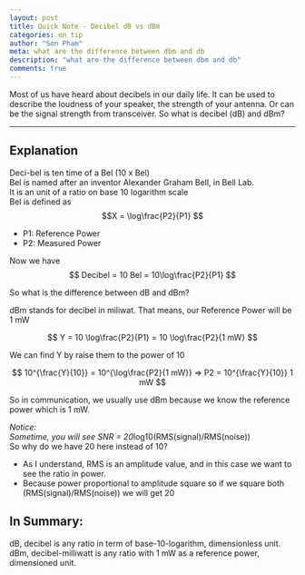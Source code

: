```yaml
---
layout: post
title: Quick Note - Decibel dB vs dBm
categories: en tip
author: "Son Pham"
meta: what are the difference between dbm and db
description: "what are the difference between dbm and db"
comments: true
---
```

Most of us have heard about decibels in our daily life. It can be used to describe
 the loudness of your speaker, the strength of your antenna. Or can be the signal strength from
 transceiver. So what is decibel (dB) and dBm?  
 
----

## Explanation
Deci-bel is ten time of a Bel (10 x Bel)  
Bel is named after an inventor Alexander Graham Bell, in Bell Lab.  
It is an unit of a ratio on base 10 logarithm scale  
Bel is defined as $$X = \log\frac{P2}{P1} $$  
- P1: Reference Power  
- P2: Measured Power  
  
Now we have 
$$ 
Decibel = 10 Bel = 10\log\frac{P2}{P1} 
$$  
  
So what is the difference between dB and dBm?  
  
dBm stands for decibel in miliwat. That means, our Reference Power will be 1 mW  
  
$$
Y = 10 \log\frac{P2}{P1} = 10 \log\frac{P2}{1 mW}
$$  
  
We can find Y by raise them to the power of 10  
  
$$
10^{\frac{Y}{10}} = 10^{\log\frac{P2}{1 mW}} => P2 = 10^{\frac{Y}{10}} 1 mW
$$  
  
So in communication, we usually use dBm because we know the reference power which is 1 mW.  

*Notice:  
Sometime, you will see SNR = 20*log10(RMS(signal)/RMS(noise))  
So why do we have 20 here instead of 10?
- As I understand, RMS is an amplitude value, and in this case we want to see the ratio in power.
- Because power proportional to amplitude square so if we square both (RMS(signal)/RMS(noise)) we will get 20
## In Summary:
dB, decibel is any ratio in term of base-10-logarithm, dimensionless unit.  
dBm, decibel-milliwatt is any ratio with 1 mW as a reference power, dimensioned unit.
